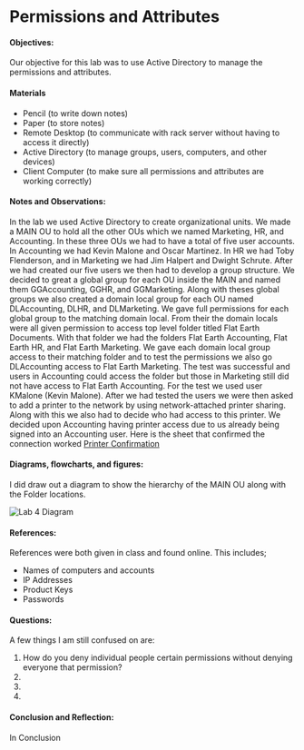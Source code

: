 <h1>Permissions and Attributes</h1>
  <h4>Objectives:</h4>
  <p>Our objective for this lab was to use Active Directory to manage the permissions and attributes.
</p>
  <h4>Materials</h4> 
  <ul>
    <li>Pencil (to write down notes)</li>
    <li>Paper (to store notes)</li>
    <li>Remote Desktop (to communicate with rack server without having  to access it directly)</li>
    <li>Active Directory (to manage groups, users, computers, and other devices)</li>
    <li>Client Computer (to make sure all permissions and attributes are working correctly)</li>
  </ul>
  <h4>Notes and Observations:</h4>
    <p>
  In the lab we used Active Directory to create organizational units. We made a MAIN OU to hold all the other OUs which we named Marketing, HR, and Accounting. In these three OUs we had to have a total of five user accounts. In Accounting we had Kevin Malone and Oscar Martinez. In HR we had Toby Flenderson, and in Marketing we had Jim Halpert and Dwight Schrute. After we had created our five users we then had to develop a group structure. We decided to great a global group for each OU inside the MAIN and named them GGAccounting, GGHR, and GGMarketing. Along with theses global groups we also created a domain local group for each OU named DLAccounting, DLHR, and DLMarketing. We gave full permissions for each global group to the matching domain local. From their the domain locals were all given permission to access top level folder titled Flat Earth Documents. With that folder we had the folders Flat Earth Accounting, Flat Earth HR, and Flat Earth Marketing. We gave each domain local group access to their matching folder and to test the permissions we also go DLAccounting access to Flat Earth Marketing. The test was successful and users in Accounting could access the folder but those in Marketing still did not have access to Flat Earth Accounting. For the test we used user KMalone (Kevin Malone). After we had tested the users we were then asked to add a printer to the network by using network-attached printer sharing. Along with this we also had to decide who had access to this printer. We decided upon Accounting having printer access due to us already being signed into an Accounting user. Here is the sheet that confirmed the connection worked <a href="https://github.com/DesignsMP/Lab_Reports/blob/master/Permissions%20and%20Attributes/Printed%20Sheet.md"> Printer Confirmation<a/>
    </p>
  <h4>Diagrams, flowcharts, and figures:</h4>
  I did draw out a diagram to show the hierarchy of the MAIN OU along with the Folder locations.
 
 ![Lab 4 Diagram](https://user-images.githubusercontent.com/31741807/54775264-9e768800-4bdb-11e9-98e6-e04c58afc072.png)

  <h4>References:</h4>
    References were both given in class and found online. This includes;
    <ul>
      <li> Names of computers and accounts</li>
      <li> IP Addresses</li>
      <li> Product Keys</li>
      <li> Passwords</li>
    </ul>
  <h4>Questions:</h4>
  A few things I am still confused on are:
  <ol>
  <li>How do you deny individual people certain permissions without denying everyone that permission?</li>
  <li></li>
  <li></li>
  <li></li>
  </ol>
  <h4>Conclusion and Reflection:</h4>
    <p>
   In Conclusion 
    </p>
